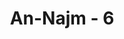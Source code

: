 ---
title: "An-Najm - 6"
no: 6
arabic_no: ٦
ayah: ذُوْ مِرَّةٍۗ فَاسْتَوٰىۙ 
translation: "yang mempunyai keteguhan; maka (Jibril itu) menampakkan diri dengan rupa yang asli (rupa yang bagus dan perkasa)"
tafsir: "Allah swt menerangkan dalam ayat ini, bahwa Jibril itu mempunyai kekuatan yang luar biasa. Seperti dalam riwayat bahwa ia telah pernah membalikkan perkampungan Nabi Lut kemudian mereka diangkat ke langit lalu dijatuhkan ke bumi. Ia telah pernah menghembus kaum Samud hingga berterbangan. Dan apabila ia turun ke bumi hanya dibutuhkan waktu sekejap mata. Lagi pula ia dapat berubah bentuk menjadi seperti manusia. ("
---